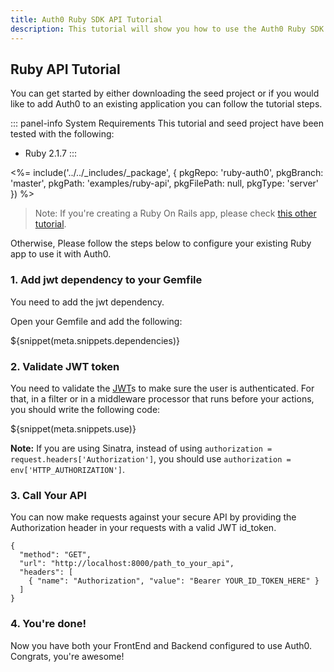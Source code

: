 ```yaml
---
title: Auth0 Ruby SDK API Tutorial
description: This tutorial will show you how to use the Auth0 Ruby SDK to add authentication and authorization to your API.
---
```


## Ruby API Tutorial

You can get started by either downloading the seed project or if you would like to add Auth0 to an existing application you can follow the tutorial steps.

::: panel-info System Requirements
This tutorial and seed project have been tested with the following:

* Ruby 2.1.7
:::

<%= include('../../_includes/_package', { pkgRepo: 'ruby-auth0', pkgBranch: 'master', pkgPath: 'examples/ruby-api', pkgFilePath: null, pkgType: 'server' }) %>

> Note: If you're creating a Ruby On Rails app, please check [this other tutorial](/server-apis/rails).

Otherwise, Please follow the steps below to configure your existing Ruby app to use it with Auth0.

### 1. Add jwt dependency to your Gemfile

You need to add the jwt dependency.

Open your Gemfile and add the following:

${snippet(meta.snippets.dependencies)}

### 2. Validate JWT token

You need to validate the [JWT](/jwt)s to make sure the user is authenticated. For that, in a filter or in a middleware processor that runs before your actions, you should write the following code:

${snippet(meta.snippets.use)}

__Note:__ If you are using Sinatra, instead of using `authorization = request.headers['Authorization']`, you should use `authorization = env['HTTP_AUTHORIZATION']`.

### 3. Call Your API
You can now make requests against your secure API by providing the Authorization header in your requests with a valid JWT id_token.

```har
{
  "method": "GET",
  "url": "http://localhost:8000/path_to_your_api",
  "headers": [
    { "name": "Authorization", "value": "Bearer YOUR_ID_TOKEN_HERE" }
  ]
}
```

### 4. You're done!

Now you have both your FrontEnd and Backend configured to use Auth0. Congrats, you're awesome!
